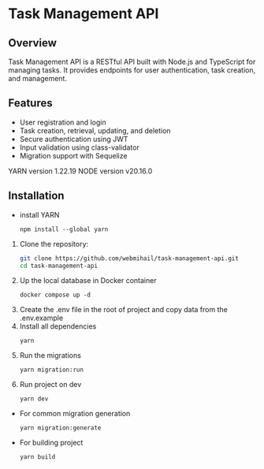 # Task Management API

## Overview
Task Management API is a RESTful API built with Node.js and TypeScript for managing tasks. It provides endpoints for user authentication, task creation, and management.

## Features
- User registration and login
- Task creation, retrieval, updating, and deletion
- Secure authentication using JWT
- Input validation using class-validator
- Migration support with Sequelize

YARN version 1.22.19
NODE version v20.16.0

## Installation

- install YARN
   ```
   npm install --global yarn
   ```

1. Clone the repository:
   ```bash
   git clone https://github.com/webmihail/task-management-api.git
   cd task-management-api
   ```
2. Up the local database in Docker container
   ```
   docker compose up -d
   ```
3. Create the .env file in the root of project and copy data from the .env.example
4. Install all dependencies
   ```
   yarn
   ```
5. Run the migrations
   ```
   yarn migration:run
   ```
6. Run project on dev
   ```
   yarn dev
   ```
   
- For common migration generation
   ```
   yarn migration:generate
   ```
- For building project
   ```
   yarn build
   ```
